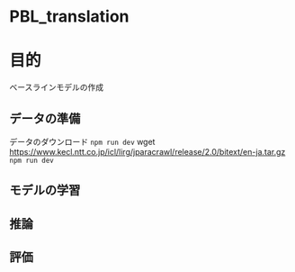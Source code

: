 # PBL_translation

# 目的
ベースラインモデルの作成

## データの準備
データのダウンロード
`npm run dev`
wget https://www.kecl.ntt.co.jp/icl/lirg/jparacrawl/release/2.0/bitext/en-ja.tar.gz
`npm run dev`


## モデルの学習

## 推論

## 評価
